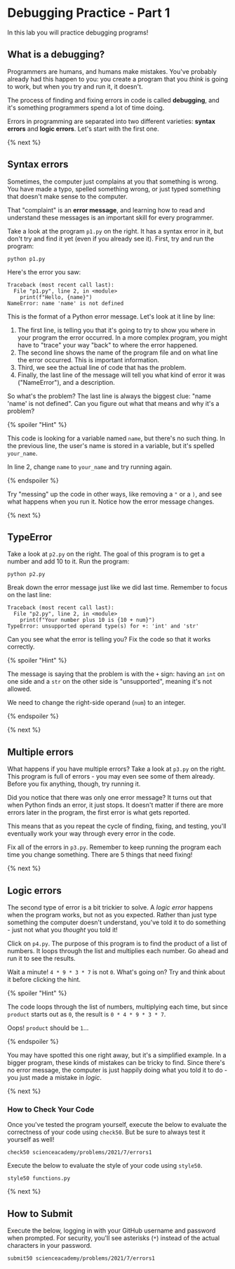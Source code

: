 # Debugging Practice - Part 1

In this lab you will practice debugging programs!

## What is a debugging?

Programmers are humans, and humans make mistakes. You've probably already had this happen to you: you create a program that you *think* is going to work, but when you try and run it, it doesn't.

The process of finding and fixing errors in code is called **debugging**, and it's something programmers spend a lot of time doing.

Errors in programming are separated into two different varieties: **syntax errors** and **logic errors**. Let's start with the first one.

{% next %}

## Syntax errors

Sometimes, the computer just complains at you that something is wrong. You have made a typo, spelled something wrong, or just typed something that doesn't make sense to the computer.

That "complaint" is an **error message**, and learning how to read and understand these messages is an important skill for every programmer.

Take a look at the program `p1.py` on the right. It has a syntax error in it, but don't try and find it yet (even if you already see it). First, try and run the program:

```
python p1.py
```

Here's the error you saw:

```
Traceback (most recent call last):
  File "p1.py", line 2, in <module>
    print(f"Hello, {name}")
NameError: name 'name' is not defined
```

This is the format of a Python error message. Let's look at it line by line:

1. The first line, is telling you that it's going to try to show you where in your program the error occurred. In a more complex program, you might have to "trace" your way "back" to where the error happened.
1. The second line shows the name of the program file and on what line the error occurred. This is important information.
1. Third, we see the actual line of code that has the problem.
1. Finally, the last line of the message will tell you what kind of error it was ("NameError"), and a description.

So what's the problem? The last line is always the biggest clue: "name 'name' is not defined". Can you figure out what that means and why it's a problem?

{% spoiler "Hint" %}

This code is looking for a variable named `name`, but there's no such thing. In the previous line, the user's name is stored in a variable, but it's spelled `your_name`.

In line 2, change `name` to `your_name` and try running again.

{% endspoiler %}

Try "messing" up the code in other ways, like removing a `"` or a `)`, and see what happens when you run it. Notice how the error message changes.

{% next %}

## TypeError

Take a look at `p2.py` on the right. The goal of this program is to get a number and add 10 to it. Run the program:

```
python p2.py
```

Break down the error message just like we did last time. Remember to focus on the last line:

```
Traceback (most recent call last):
  File "p2.py", line 2, in <module>
    print(f"Your number plus 10 is {10 + num}")
TypeError: unsupported operand type(s) for +: 'int' and 'str'
```

Can you see what the error is telling you? Fix the code so that it works correctly.

{% spoiler "Hint" %}

The message is saying that the problem is with the `+` sign: having an `int` on one side and a `str` on the other side is "unsupported", meaning it's not allowed.

We need to change the right-side operand (`num`) to an integer.

{% endspoiler %}

{% next %}

## Multiple errors

What happens if you have multiple errors? Take a look at `p3.py` on the right. This program is full of errors - you may even see some of them already. Before you fix anything, though, try running it.

Did you notice that there was only one error message? It turns out that when Python finds an error, it just stops. It doesn't matter if there are more errors later in the program, the first error is what gets reported.

This means that as you repeat the cycle of finding, fixing, and testing, you'll eventually work your way through every error in the code.

Fix all of the errors in `p3.py`. Remember to keep running the program each time you change something. There are 5 things that need fixing!

{% next %}

## Logic errors

The second type of error is a bit trickier to solve. A *logic error* happens when the program works, but not as you expected. Rather than just type something the computer doesn't understand, you've told it to do something - just not what you *thought* you told it!

Click on `p4.py`. The purpose of this program is to find the product of a list of numbers. It loops through the list and multiplies each number. Go ahead and run it to see the results.

Wait a minute! `4 * 9 * 3 * 7` is not `0`. What's going on? Try and think about it before clicking the hint.

{% spoiler "Hint" %}

The code loops through the list of numbers, multiplying each time, but since `product` starts out as `0`, the result is `0 * 4 * 9 * 3 * 7`.

Oops! `product` should be `1`...

{% endspoiler %}

You may have spotted this one right away, but it's a simplified example. In a bigger program, these kinds of mistakes can be tricky to find. Since there's no error message, the computer is just happily doing what you told it to do - you just made a mistake in *logic*.

{% next %}

### How to Check Your Code

Once you've tested the program yourself, execute the below to evaluate the correctness of your code using `check50`. But be sure to always test it yourself as well!

```
check50 scienceacademy/problems/2021/7/errors1
```

Execute the below to evaluate the style of your code using `style50`.

```
style50 functions.py
```

{% next %}

## How to Submit

Execute the below, logging in with your GitHub username and password when prompted. For security, you'll see asterisks (`*`) instead of the actual characters in your password.

```
submit50 scienceacademy/problems/2021/7/errors1
```



